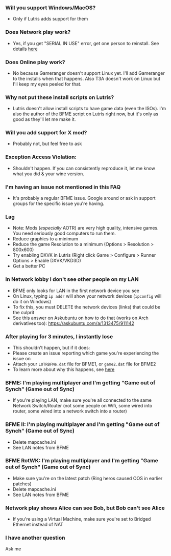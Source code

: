 ### Will you support Windows/MacOS?
* Only if Lutris adds support for them
### Does Network play work?
* Yes, if you get "SERIAL IN USE" error, get one person to reinstall. See details [here](https://github.com/Linux-BFME/Installers/blob/master/Scripts/README.md)
### Does Online play work?
* No because Gameranger doesn't support Linux yet. I'll add Gameranger to the installs when that happens. Also T3A doesn't work on Linux but I'll keep my eyes peeled for that.
### Why not put these install scripts on Lutris?
* Lutris doesn't allow install scripts to have game data (even the ISOs). I'm also the author of the BFME script on Lutris right now, but it's only as good as they'll let me make it.
### Will you add support for X mod?
* Probably not, but feel free to ask
### Exception Access Violation:
* Shouldn't happen. If you can consistently reproduce it, let me know what you did & your wine version.
### I'm having an issue not mentioned in this FAQ
* It's probably a regular BFME issue. Google around or ask in support groups for the specific issue you're having.
### Lag
* Note: Mods (*especially* AOTR) are very high quality, intensive games. You need seriously good computers to run them.
* Reduce graphics to a minimum
* Reduce the game Resolution to a minimum (Options > Resolution > 800x600)
* Try enabling DXVK in Lutris (Right click Game > Configure > Runner Options > Enable DXVK/VKD3D)
* Get a better PC
### In Network lobby I don't see other people on my LAN
* BFME only looks for LAN in the first network device you see
* On Linux, typing `ip addr` will show your network devices (`ipconfig` will do it on Windows)
* To fix this, you must DELETE the network devices (links) that could be the culprit
* See this answer on Askubuntu on how to do that (works on Arch derivatives too): https://askubuntu.com/a/1313475/911142
### After playing for 3 minutes, I instantly lose
* This shouldn't happen, but if it does:
* Please create an issue reporting which game you're experiencing the issue on
* Attach your `LOTRBFMe.dat` file for BFME1, or `game2.dat` file for BFME2
* To learn more about why this happens, see [here](https://github.com/Linux-BFME/Installers/tree/master/Scripts)
### BFME: I'm playing multiplayer and I'm getting "Game out of Synch" (Game out of Sync)
* If you're playing LAN, make sure you're all connected to the same Network Switch/Router (not some people on Wifi, some wired into router, some wired into a network switch into a router)
### BFME II: I'm playing multiplayer and I'm getting "Game out of Synch" (Game out of Sync)
* Delete mapcache.ini
* See LAN notes from BFME
### BFME RotWK: I'm playing multiplayer and I'm getting "Game out of Synch" (Game out of Sync)
* Make sure you're on the latest patch (Ring heros caused OOS in earlier patches)
* Delete mapcache.ini
* See LAN notes from BFME
### Network play shows Alice can see Bob, but Bob can't see Alice
* If you're using a Virtual Machine, make sure you're set to Bridged Ethernet instead of NAT

### I have another question
Ask me
